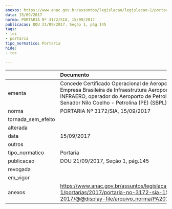 ```yaml
---
anexos: https://www.anac.gov.br/assuntos/legislacao/legislacao-1/portarias/2017/portaria-no-3172-sia-15-09-2017/@@display-file/arquivo_norma/PA2017-3172.pdf
data: 15/09/2017
norma: PORTARIA Nº 3172/SIA, 15/09/2017
publicacao: DOU 21/09/2017, Seção 1, pág.145
tags:
- lei
- portaria
tipo_normatico: Portaria
hide: 
- toc 
 
---
```


|                    | Documento                                                                                                                                                                                       |
|:-------------------|:------------------------------------------------------------------------------------------------------------------------------------------------------------------------------------------------|
| ementa             | Concede Certificado Operacional de Aeroporto à Empresa Brasileira de Infraestrutura Aeroportuária - INFRAERO, operador do Aeroporto de Petrolina - Senador Nilo Coelho - Petrolina (PE) (SBPL). |
| norma              | PORTARIA Nº 3172/SIA, 15/09/2017                                                                                                                                                                |
| tornada_sem_efeito |                                                                                                                                                                                                 |
| alterada           |                                                                                                                                                                                                 |
| data               | 15/09/2017                                                                                                                                                                                      |
| outros             |                                                                                                                                                                                                 |
| tipo_normatico     | Portaria                                                                                                                                                                                        |
| publicacao         | DOU 21/09/2017, Seção 1, pág.145                                                                                                                                                                |
| revogada           |                                                                                                                                                                                                 |
| em_vigor           |                                                                                                                                                                                                 |
| anexos             | https://www.anac.gov.br/assuntos/legislacao/legislacao-1/portarias/2017/portaria-no-3172-sia-15-09-2017/@@display-file/arquivo_norma/PA2017-3172.pdf                                            |